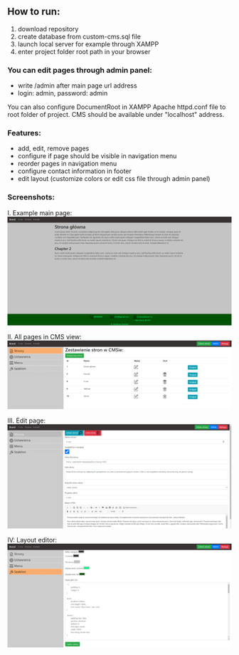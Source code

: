 ## How to run:
1. download repository
2. create database from custom-cms.sql file
3. launch local server for example through XAMPP
4. enter project folder root path in your browser

### You can edit pages through admin panel:
- write /admin after main page url address
- login: admin, password: admin

You can also configure DocumentRoot in XAMPP Apache httpd.conf file to root folder of project.
CMS should be available under "localhost" address.

### Features:
- add, edit, remove pages
- configure if page should be visible in navigation menu
- reorder pages in navigation menu
- configure contact information in footer
- edit layout (customize colors or edit css file through admin panel)

### Screenshots:
I. Example main page:
<img src="images/screen1-main-page.png">

II. All pages in CMS view:
<img src="images/screen2-pages.png">

III. Edit page:
<img src="images/screen3-edit-page.png">

IV: Layout editor:
<img src="images/screen4-layout.png">
